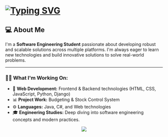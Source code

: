 # [![Typing SVG](https://readme-typing-svg.herokuapp.com?font=Fira+Code&size=23&pause=1000&color=F7F7F7&width=437&lines=%F0%9F%91%8B+Hey+there!+I'm+John+Silverio)](https://git.io/typing-svg)
## 💻 About Me

I'm a **Software Engineering Student** passionate about developing robust and scalable solutions across multiple platforms. I'm always eager to learn new technologies and build innovative solutions to solve real-world problems.
***
### 👨‍💻 What I'm Working On:

- 🔨 **Web Development:** Frontend & Backend technologies (HTML, CSS, JavaScript, Python, Django)
- 📊 **Project Work:** Budgeting & Stock Control System
- ⚙️ **Languages:** Java, C#, and Web technologies
- 🎓 **Engineering Studies:** Deep diving into software engineering concepts and modern practices.

<p align="center">
  <a href="https://skillicons.dev">
    <img src="https://skillicons.dev/icons?i=git,java,spring,idea,html,css,js,nodejs,py,django,cs,linux,neovim" />
  </a>
</p>
